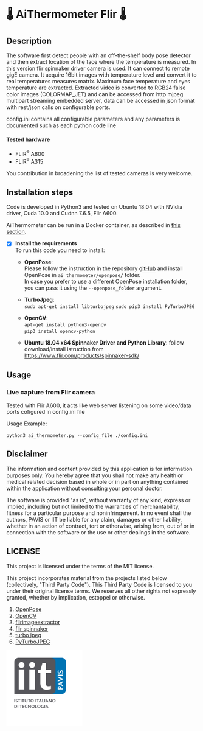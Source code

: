 # :thermometer: AiThermometer Flir :thermometer:
<!--
Code for automatically measuring the temperature of people using a thermal camera.
The software can be freely used for any non-commercial applications and it is useful
for the automatic early-screening of fever symptoms. The code is open and can be 
improved with your support, please contact us at aithermometer@iit.it if you want to help us.
-->


## Description

The software first detect people with an off-the-shelf body pose detector and then extract location of the face where the temperature is measured. In this version flir spinnaker driver camera is used. It can connect to remote gigE camera. It acquire 16bit images with temperature level and convert it to real temperatures measures matrix. Maximum face temperature and eyes temperature are extracted. Extracted video is converted to RGB24 false color images (COLORMAP_JET) and can be accessed from http mjpeg multipart streaming embedded server, data can be accessed in json format with rest/json calls on configurable ports.

config.ini contains all configurable parameters and any parameters is documented such as each python code line  

#### Tested hardware
+  FLIR<sup>&reg;</sup> A600
+  FLIR<sup>&reg;</sup> A315

You contribution in broadening the list of tested cameras is very welcome.

 
## Installation steps
Code is developed in Python3 and tested on Ubuntu 18.04 with NVidia driver, Cuda 10.0 and Cudnn 7.6.5, Flir A600. 

AiThermometer can be run in a Docker container, as described in [this section](#markdown-dockerfile).

* [x] **Install the requirements**  
To run this code you need to install:

    * **OpenPose**:    
    Please follow the instruction in the repository [gitHub](https://github.com/CMU-Perceptual-Computing-Lab/openpose) and install OpenPose in `ai_thermometer/openpose/` folder.   
    In case you prefer to use a different OpenPose installation folder, you can pass it using the `--openpose_folder` argument. 

    * **TurboJpeg**:  
        `sudo apt-get install libturbojpeg`
        `sudo pip3 install PyTurboJPEG`
     
    * **OpenCV**:    
        `apt-get install python3-opencv`  
        `pip3 install opencv-python`

    * **Ubuntu 18.04 x64 Spinnaker Driver and Python Library**:
        follow download/install istruction from https://www.flir.com/products/spinnaker-sdk/

## Usage
### Live capture from Flir camera 
Tested with Flir A600, it acts like web server listening on some video/data ports cofigured in config.ini file

Usage Example:
```
python3 ai_thermometer.py --config_file ./config.ini
```

## Disclaimer
The information and content provided by this application is for information purposes only. 
You hereby agree that you shall not make any health or medical related decision based in whole or in part on anything contained within the application without consulting your personal doctor.

The software is provided "as is", without warranty of any kind, express or implied, including but not limited to the warranties of merchantability, fitness for a particular purpose and noninfringement. In no event shall the authors, PAVIS or IIT be liable for any claim, damages or other liability, whether in an action of contract, tort or otherwise, arising from, out of or in connection with the software or the use or other dealings in the software.

## LICENSE
This project is licensed under the terms of the MIT license.

This project incorporates material from the projects listed below (collectively, "Third Party Code").  This Third Party Code is licensed to you under their original license terms.  We reserves all other rights not expressly granted, whether by implication, estoppel or otherwise.

1. [OpenPose](https://github.com/CMU-Perceptual-Computing-Lab/openpose) 
2. [OpenCV](https://opencv.org)
3. [flirimageextractor](https://pypi.org/project/flirimageextractor/)
4. [flir spinnaker](https://www.flir.com/products/spinnaker-sdk/)
5. [turbo jpeg](https://libjpeg-turbo.org/)
6. [PyTurboJPEG](https://pypi.org/project/PyTurboJPEG/)

<img src="../iit-pavis.png" alt="iit-pavis-logo" width="200"/>
